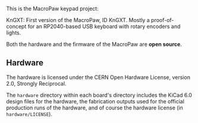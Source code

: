 This is the MacroPaw keypad project:

KnGXT: First version of the MacroPaw, ID KnGXT. Mostly a proof-of-concept for
       an RP2040-based USB keyboard with rotary encoders and lights.

Both the hardware and the firmware of the MacroPaw are **open source**.

## Hardware

The hardware is licensed under the CERN Open Hardware License, version 2.0,
Strongly Reciprocal.

The `hardware` directory within each board's directory includes the KiCad 6.0
design files for the hardware, the fabrication outputs used for the official
production runs of the hardware, and of course the hardware license
(in `hardware/LICENSE`).
